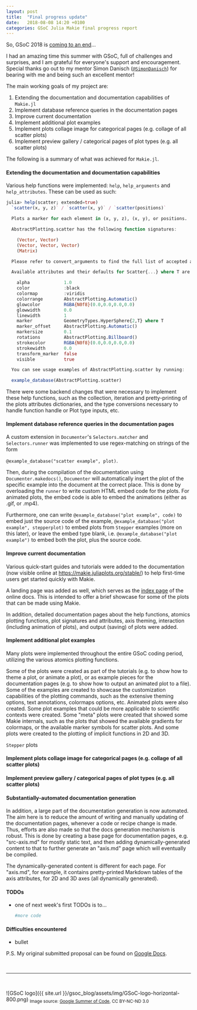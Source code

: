 ```yaml
---
layout: post
title:  "Final progress update"
date:   2018-08-08 14:20 +0100
categories: GSoC Julia Makie final progress report
---
```


So, GSoC 2018 is [coming to an end](https://summerofcode.withgoogle.com/how-it-works/#timeline)...

I had an amazing time this summer with GSoC, full of challenges and surprises, and I am grateful for everyone's support and encouragement.
Special thanks go out to my mentor Simon Danisch ([`@SimonDanisch`](https://github.com/SimonDanisch)) for bearing with me and being such an excellent mentor!

The main working goals of my project are:
1. Extending the documentation and documentation capabilities of `Makie.jl`
1. Implement database reference queries in the documentation pages
1. Improve current documentation
1. Implement additional plot examples
1. Implement plots collage image for categorical pages (e.g. collage of all scatter plots)
1. Implement preview gallery / categorical pages of plot types (e.g. all scatter plots)

The following is a summary of what was achieved for `Makie.jl`.

#### Extending the documentation and documentation capabilities
Various help functions were implemented: `help`, `help_arguments` and `help_attributes`.
These can be used as such:

```julia
julia> help(scatter; extended=true)
  `scatter(x, y, z)` / `scatter(x, y)` / `scatter(positions)`

  Plots a marker for each element in (x, y, z), (x, y), or positions.

  AbstractPlotting.scatter has the following function signatures:

    (Vector, Vector)
    (Vector, Vector, Vector)
    (Matrix)

  Please refer to convert_arguments to find the full list of accepted arguments

  Available attributes and their defaults for Scatter{...} where T are:

    alpha             1.0
    color             :black
    colormap          :viridis
    colorrange        AbstractPlotting.Automatic()
    glowcolor         RGBA{N0f8}(0.0,0.0,0.0,0.0)
    glowwidth         0.0
    linewidth         1
    marker            GeometryTypes.HyperSphere{2,T} where T
    marker_offset     AbstractPlotting.Automatic()
    markersize        0.1
    rotations         AbstractPlotting.Billboard()
    strokecolor       RGBA{N0f8}(0.0,0.0,0.0,0.0)
    strokewidth       0.0
    transform_marker  false
    visible           true

  You can see usage examples of AbstractPlotting.scatter by running:

  example_database(AbstractPlotting.scatter)
```

There were some backend changes that were necessary to implement these help functions, such as the collection, iteration and pretty-printing of the plots attributes dictionaries, and the type conversions necessary to handle function handle or Plot type inputs, etc.

#### Implement database reference queries in the documentation pages
A custom extension in `Documenter`'s `Selectors.matcher` and `Selectors.runner` was implemented to use regex-matching on strings of the form

`@example_database("scatter example", plot)`.

Then, during the compilation of the documentation using `Documenter.makedocs()`, `Documenter` will automatically insert the plot of the specific example into the document at the correct place.
This is done by overloading the `runner` to write custom HTML embed code for the plots.
For animated plots, the embed code is able to embed the animations (either as .gif, or .mp4).

Furthermore, one can write `@example_database("plot example", code)` to embed just the source code of the example, `@example_database("plot example", stepperplot)` to embed plots from `Stepper` examples (more on this later), or leave the embed type blank, i.e. `@example_database("plot example")` to embed both the plot, plus the source code.


#### Improve current documentation
Various quick-start guides and tutorials were added to the documentation (now visible online at https://makie.juliaplots.org/stable/) to help first-time users get started quickly with Makie.

A landing page was added as well, which serves as the [index page](https://makie.juliaplots.org/stable/index.html) of the online docs. This is intended to offer a brief showcase for some of the plots that can be made using Makie.

In addition, detailed documentation pages about the help functions, atomics plotting functions, plot signatures and attributes, axis theming, interaction (including animation of plots), and output (saving) of plots were added.


#### Implement additional plot examples
Many plots were implemented throughout the entire GSoC coding period, utilizing the various atomics plotting functions.

Some of the plots were created as part of the tutorials (e.g. to show how to theme a plot, or animate a plot), or as example pieces for the documentation pages (e.g. to show how to output an animated plot to a file).
Some of the examples are created to showcase the customization capabilities of the plotting commands, such as the extensive theming options, text annotations, colormaps options, etc.
Animated plots were also created.
Some plot examples that could be more applicable to scientific contexts were created.
Some "meta" plots were created that showed some Makie internals, such as the plots that showed the available gradients for colormaps, or the available marker symbols for scatter plots.
And some plots were created to the plotting of implicit functions in 2D and 3D.


`Stepper` plots


#### Implement plots collage image for categorical pages (e.g. collage of all scatter plots)


#### Implement preview gallery / categorical pages of plot types (e.g. all scatter plots)


#### Substantially-automated documentation generation
In addition, a large part of the documentation generation is now automated.
The aim here is to reduce the amount of writing and manually updating of the documentation pages, whenever a code or recipe change is made. Thus, efforts are also made so that the docs generation mechanism is robust.
This is done by creating a base page for documentation pages, e.g. "src-axis.md" for mostly static text, and then adding dynamically-generated content to that to further generate an "axis.md" page which will eventually be compiled.

The dynamically-generated content is different for each page. For "axis.md", for example, it contains pretty-printed Markdown tables of the axis attributes, for 2D and 3D axes (all dynamically generated).


#### TODOs
* one of next week's first TODOs is to...

	```julia
	#more code
	```

#### Difficulties encountered
* bullet

P.S. My original submitted proposal can be found on [Google Docs](https://docs.google.com/document/d/1JLog0PG7NPysdSjQNZRpaJUcJ2nb4jW9uvWqV0aRE6I/edit?usp=sharing).

<br>


---

<br>

![GSoC logo]({{ site.url }}/gsoc_blog/assets/img/GSoC-logo-horizontal-800.png)
<sub>Image source: [Google Summer of Code](https://developers.google.com/open-source/gsoc/resources/marketing#logos_and_artwork), CC BY-NC-ND 3.0</sub>
